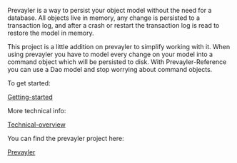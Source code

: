 Prevayler is a way to persist your object model without the need for a database. All objects live in memory, any change is persisted to a transaction log, and after a crash or restart the transaction log is read to restore the model in memory.

This project is a little addition on prevayler to simplify working with it. When using prevayler you have to model every change on your model into a command object which will be persisted to disk. With Prevayler-Reference you can use a Dao model and stop worrying about command objects.

To get started:

[Getting-started](https://github.com/rnentjes/Prevayler-Reference/wiki/Getting-started)

More technical info:

[Technical-overview](https://github.com/rnentjes/Prevayler-Reference/wiki/Technical-overview)

You can find the prevayler project here:

[Prevayler](https://github.com/jsampson/prevayler)
